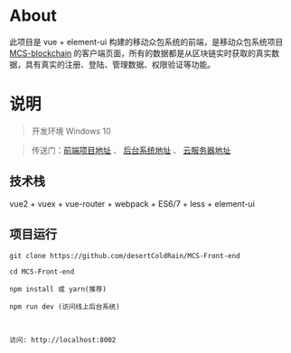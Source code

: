 
# About

此项目是 vue + element-ui 构建的移动众包系统的前端，是移动众包系统项目[MCS-blockchain](https://github.com/desertColdRain/crowdsourcing-based-on-blockchain) 的客户端页面，所有的数据都是从区块链实时获取的真实数据，具有真实的注册、登陆、管理数据、权限验证等功能。


# 说明

>  开发环境 Windows 10  

>  传送门：[前端项目地址](https://github.com/desertColdRain/MCS-Front-end)  、 [后台系统地址](https://github.com/desertColdRain/crowdsourcing-based-on-blockchain)  、 [云服务器地址](https://github.com/desertColdRain/MCS-cloud-server)


## 技术栈

vue2 + vuex + vue-router + webpack + ES6/7 + less + element-ui


## 项目运行


```
git clone https://github.com/desertColdRain/MCS-Front-end

cd MCS-Front-end 

npm install 或 yarn(推荐)

npm run dev (访问线上后台系统)



访问: http://localhost:8002

```




